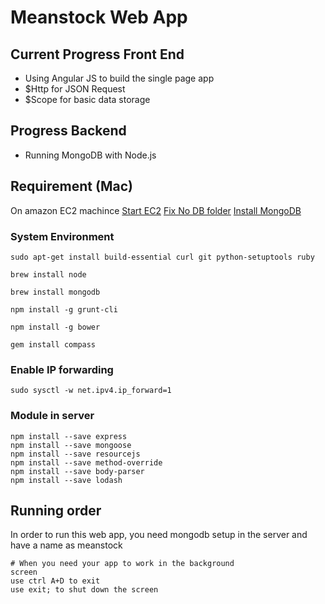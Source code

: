 # Meanstock Web App

## Current Progress Front End
- Using Angular JS to build the single page app
- $Http for JSON Request
- $Scope for basic data storage

## Progress Backend
- Running MongoDB with Node.js

## Requirement (Mac)
On amazon EC2 machince
[Start EC2](http://www.lauradhamilton.com/how-to-set-up-a-nodejs-web-server-on-amazon-ec2)
[Fix No DB folder](http://stackoverflow.com/questions/7948789/mongodb-mongod-complains-that-there-is-no-data-db-folder)
[Install MongoDB](https://docs.mongodb.com/manual/tutorial/install-mongodb-on-ubuntu/)
### System Environment
```
sudo apt-get install build-essential curl git python-setuptools ruby

brew install node

brew install mongodb

npm install -g grunt-cli

npm install -g bower

gem install compass

```
### Enable IP forwarding
```
sudo sysctl -w net.ipv4.ip_forward=1
```
### Module in server
```
npm install --save express
npm install --save mongoose
npm install --save resourcejs
npm install --save method-override
npm install --save body-parser
npm install --save lodash
```
## Running order
In order to run this web app, you need mongodb setup in the server and have a name as meanstock
```
# When you need your app to work in the background 
screen
use ctrl A+D to exit
use exit; to shut down the screen
```
